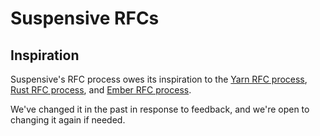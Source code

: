 # Suspensive RFCs

## Inspiration

Suspensive's RFC process owes its inspiration to the [Yarn RFC process], [Rust RFC process], and [Ember RFC process].

We've changed it in the past in response to feedback, and we're open to changing it again if needed.

[Yarn RFC process]: https://github.com/yarnpkg/rfcs
[Rust RFC process]: https://github.com/rust-lang/rfcs
[Ember RFC process]: https://github.com/emberjs/rfcs
